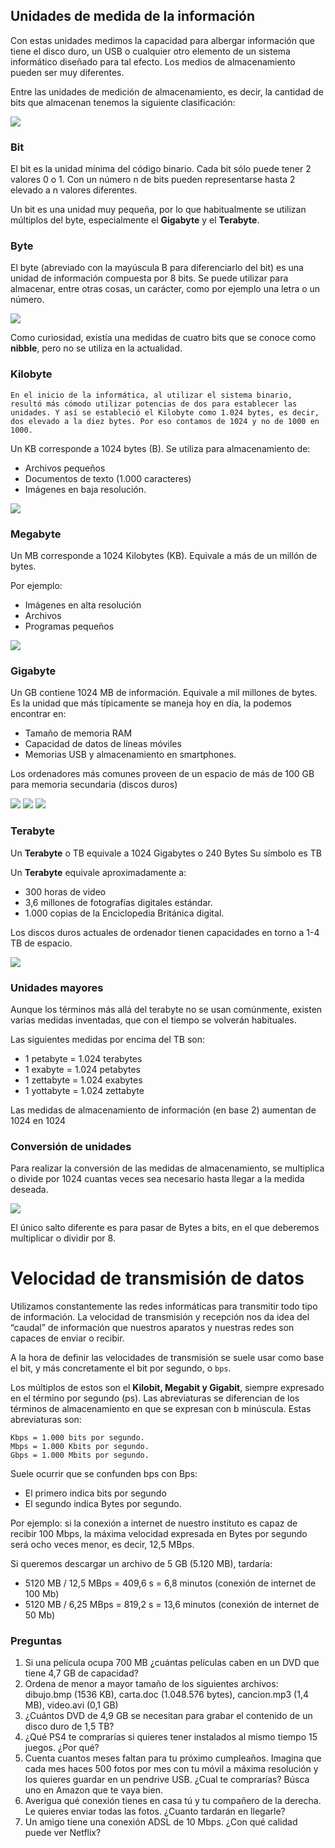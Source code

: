 ## Unidades de medida de la información

Con estas unidades medimos la capacidad para albergar información que tiene el disco duro, un USB o cualquier otro elemento de un sistema informático diseñado para tal efecto. Los medios de almacenamiento pueden ser muy diferentes.

Entre las unidades de medición de almacenamiento, es decir, la cantidad de bits que almacenan tenemos la siguiente clasificación:

![](img/2019-09-13-18-09-58.png)

### Bit

El bit es la unidad mínima del código binario. Cada bit sólo puede tener 2 valores 0 o 1. Con un número n de bits pueden representarse hasta 2 elevado a n valores diferentes.

Un bit es una unidad muy pequeña, por lo que habitualmente se utilizan múltiplos del byte, especialmente el **Gigabyte** y el **Terabyte**.

### Byte

El byte (abreviado con la mayúscula B para diferenciarlo del bit) es una unidad de información compuesta por 8 bits. Se puede utilizar para almacenar, entre otras cosas, un carácter, como por ejemplo una letra o un número.

![](img/2019-09-13-18-11-18.png)

Como curiosidad, existía una medidas de cuatro bits que se conoce como **nibble**, pero no se utiliza en la actualidad.

### Kilobyte

    En el inicio de la informática, al utilizar el sistema binario, resultó más cómodo utilizar potencias de dos para establecer las unidades. Y así se estableció el Kilobyte como 1.024 bytes, es decir, dos elevado a la diez bytes. Por eso contamos de 1024 y no de 1000 en 1000.

Un KB corresponde a 1024 bytes (B). Se utiliza para almacenamiento de:

- Archivos pequeños
- Documentos de texto (1.000 caracteres)
- Imágenes en baja resolución.

![](img/2019-09-13-18-11-40.png)

### Megabyte

Un MB corresponde a 1024 Kilobytes (KB). Equivale a más de un millón de bytes.

Por ejemplo:

- Imágenes en alta resolución
- Archivos
- Programas pequeños

![](img/2019-09-13-18-11-54.png)

### Gigabyte

Un GB contiene 1024 MB de información. Equivale a mil millones de bytes. Es la unidad que más típicamente se maneja hoy en día, la podemos encontrar en:

- Tamaño de memoria RAM
- Capacidad de datos de líneas móviles
- Memorias USB y almacenamiento en smartphones.

Los ordenadores más comunes proveen de un espacio de más de 100 GB para memoria secundaria (discos duros)

![](img/2019-09-13-18-12-09.png)
![](img/2019-09-13-18-12-18.png)
![](img/2019-09-13-18-12-23.png)

### Terabyte

Un **Terabyte** o TB equivale a 1024 Gigabytes o 240 Bytes
Su símbolo es TB

Un **Terabyte** equivale aproximadamente a:

- 300 horas de video
- 3,6 millones de fotografías digitales estándar.
- 1.000 copias de la Enciclopedia Británica digital.

Los discos duros actuales de ordenador tienen capacidades en torno a 1-4 TB de espacio.

![](img/2019-09-13-18-12-44.png)

### Unidades mayores

Aunque los términos más allá del terabyte no se usan comúnmente, existen varias medidas inventadas, que con el tiempo se volverán habituales.

Las siguientes medidas por encima del TB son:

- 1 petabyte = 1.024 terabytes
- 1 exabyte = 1.024 petabytes
- 1 zettabyte = 1.024 exabytes
- 1 yottabyte = 1.024 zettabyte

Las medidas de almacenamiento de información (en base 2) aumentan de 1024 en 1024

### Conversión de unidades

Para realizar la conversión de las medidas de almacenamiento, se multiplica o divide por 1024 cuantas veces sea necesario hasta llegar a la medida deseada.

![](img/2019-09-13-18-13-11.png)

El único salto diferente es para pasar de Bytes a bits, en el que deberemos multiplicar o dividir por 8.

# Velocidad de transmisión de datos

Utilizamos constantemente las redes informáticas para transmitir todo tipo de información. La velocidad de transmisión y recepción nos da idea del “caudal” de información que nuestros aparatos y nuestras redes son capaces de enviar o recibir.

A la hora de definir las velocidades de transmisión se suele usar como base el bit, y más concretamente el bit por segundo, o `bps`. 

Los múltiplos de estos son el **Kilobit, Megabit y Gigabit**, siempre expresado en el término por segundo (ps). Las abreviaturas se diferencian de los términos de almacenamiento en que se expresan con b minúscula. Estas abreviaturas son:

    Kbps = 1.000 bits por segundo.
    Mbps = 1.000 Kbits por segundo.
    Gbps = 1.000 Mbits por segundo. 

Suele ocurrir que se confunden bps con Bps:

- El primero indica bits por segundo
- El segundo indica Bytes por segundo.

Por ejemplo: si la conexión a internet de nuestro instituto es capaz de recibir 100 Mbps, la máxima velocidad expresada en Bytes por segundo será ocho veces menor, es decir, 12,5 MBps.

Si queremos descargar un archivo de 5 GB (5.120 MB), tardaría:

- 5120 MB / 12,5 MBps = 409,6 s = 6,8 minutos (conexión de internet de 100 Mb)
- 5120 MB / 6,25 MBps = 819,2 s = 13,6 minutos (conexión de internet de 50 Mb)

### Preguntas

1. Si una película ocupa 700 MB ¿cuántas películas caben en un DVD que tiene 4,7 GB de capacidad?
2. Ordena de menor a mayor tamaño de los siguientes archivos: dibujo.bmp (1536 KB), carta.doc (1.048.576 bytes), cancion.mp3 (1,4 MB), video.avi (0,1 GB)
3. ¿Cuántos DVD de 4,9 GB se necesitan para grabar el contenido de un disco duro de 1,5 TB?
4. ¿Qué PS4 te comprarías si quieres tener instalados al mismo tiempo 15 juegos. ¿Por qué?
5. Cuenta cuantos meses faltan para tu próximo cumpleaños. Imagina que cada mes haces 500 fotos por mes con tu móvil a máxima resolución y los quieres guardar en un pendrive USB. ¿Cual te comprarías? Búsca uno en Amazon que te vaya bien.
6. Averigua qué conexión tienes en casa tú y tu compañero de la derecha. Le quieres enviar todas las fotos. ¿Cuanto tardarán en llegarle?
7. Un amigo tiene una conexión ADSL de 10 Mbps. ¿Con qué calidad puede ver Netflix?
